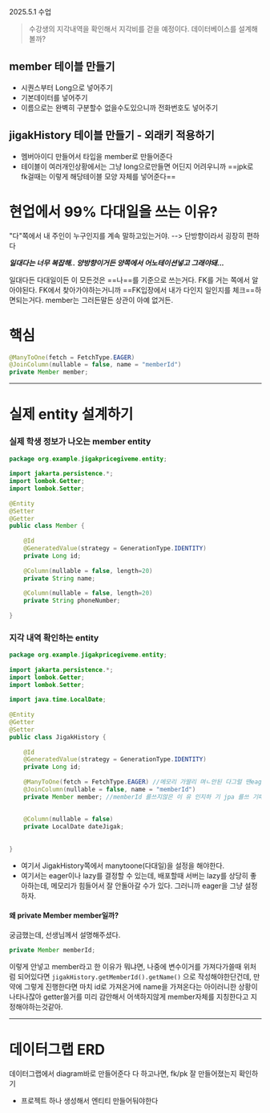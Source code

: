 2025.5.1 수업

>수강생의 지각내역을 확인해서 지각비를 걷을 예정이다. 데이터베이스를 설계해볼까?
## member 테이블 만들기
- 시퀀스부터 Long으로 넣어주기
- 기본데이터를 넣어주기
- 이름으로는 완벽히 구분할수 없을수도있으니까 전화번호도 넣어주기

## jigakHistory 테이블 만들기 - 외래키 적용하기
- 멤버아이디 만들어서 타입을 member로 만들어준다
- 테이블이 여러개인상황에서는 그냥 long으로만들면 어딘지 어려우니까
	==jpk로 fk걸때는 이렇게 해당테이블 모양 자체를 넣어준다==




# 현업에서 99% 다대일을 쓰는 이유?
"다"쪽에서 내 주인이 누구인지를 계속 말하고있는거야. --> 단방향이라서 굉장히 편하다

***일대다는 너무 복잡해.. 양방향이거든 양쪽에서 어노테이션넣고 그래야돼...***


일대다든 다대일이든 이 모든것은 ==나==를 기준으로 쓰는거다.
FK를 거는 쪽에서 알아야된다. FK에서 찾아가야하는거니까 ==FK입장에서 내가 다인지 일인지를 체크==하면되는거다. member는 그러든말든 상관이 아예 없거든.



# 핵심

```java
@ManyToOne(fetch = FetchType.EAGER)  
@JoinColumn(nullable = false, name = "memberId")   
private Member member;
```



---


# 실제 entity 설계하기


### 실제 학생 정보가 나오는 member entity

```java
package org.example.jigakpricegiveme.entity;  
  
import jakarta.persistence.*;  
import lombok.Getter;  
import lombok.Setter;  
  
@Entity  
@Setter  
@Getter  
public class Member {  
  
    @Id  
    @GeneratedValue(strategy = GenerationType.IDENTITY)  
    private Long id;  
  
    @Column(nullable = false, length=20)  
    private String name;  
  
    @Column(nullable = false, length=20)  
    private String phoneNumber;  
      
}
```

### 지각 내역 확인하는 entity

```java
package org.example.jigakpricegiveme.entity;  
  
import jakarta.persistence.*;  
import lombok.Getter;  
import lombok.Setter;  
  
import java.time.LocalDate;  
  
@Entity  
@Getter  
@Setter  
public class JigakHistory {  
  
    @Id  
    @GeneratedValue(strategy = GenerationType.IDENTITY)  
    private Long id;  
  
    @ManyToOne(fetch = FetchType.EAGER) //메모리 가딸리 며ㄴ안된 다그럴 땐eager  
    @JoinColumn(nullable = false, name = "memberId")  
    private Member member; //memberId 를쓰지않은 이 유 인지하 기 jpa 를쓰 기때~문  
  
  
    @Column(nullable = false)  
    private LocalDate dateJigak;  
  
  
}
```


- 여기서 JigakHistory쪽에서 manytoone(다대일)을 설정을 해야한다.
- 여기서는 eager이나 lazy를 결정할 수 있는데, 배포할때 서버는 lazy를 상당히 좋아하는데, 메모리가 힘들어서 잘 안돌아갈 수가 있다. 그러니까 eager을 그냥 설정하자.

#### 왜 private Member member일까?
궁금했는데, 선생님께서 설명해주셨다. 

```java
private Member memberId;
```
이렇게 안넣고  member라고 한 이유가 뭐냐면, 
나중에 변수이거를 가져다가쓸때 위처럼 되어있다면
`jigakHistory.getMemberId().getName()` 으로 작성해야한단건데,
만약에 그렇게 진행한다면 마치 id로 가져온거에 name을 가져온다는 아이러니한 상황이 나타나잖아
getter쓸거를 미리 감안해서 어색하지않게 member자체를 지칭한다고 지정해야하는것같아.



---


# 데이터그랩 ERD

데이터그랩에서 diagram바로 만들어준다
다 하고나면, fk/pk 잘 만들어졌는지 확인하기





- 프로젝트 하나 생성해서 엔티티 만들어둬야한다
